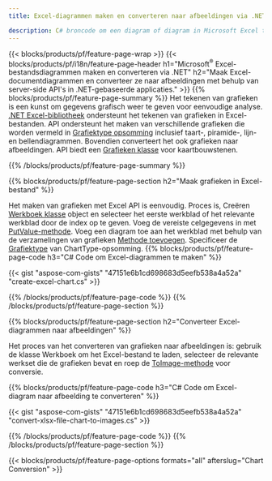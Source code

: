 ```yaml
---
title: Excel-diagrammen maken en converteren naar afbeeldingen via .NET

description: C# broncode om een diagram of diagram in Microsoft Excel te tekenen en om te zetten met behulp van .NET Bibliotheek. 
---
```

{{< blocks/products/pf/feature-page-wrap >}}
{{< blocks/products/pf/i18n/feature-page-header h1="Microsoft<sup>&reg;</sup> Excel-bestandsdiagrammen maken en converteren via .NET" h2="Maak Excel-documentdiagrammen en converteer ze naar afbeeldingen met behulp van server-side API\'s in .NET-gebaseerde applicaties." >}}
{{% blocks/products/pf/feature-page-summary %}}
Het tekenen van grafieken is een kunst om gegevens grafisch weer te geven voor eenvoudige analyse. [.NET Excel-bibliotheek](/cells/net/) ondersteunt het tekenen van grafieken in Excel-bestanden. API ondersteunt het maken van verschillende grafieken die worden vermeld in [Grafiektype opsomming](https://reference.aspose.com/cells/net/aspose.cells.charts/charttype) inclusief taart-, piramide-, lijn- en bellendiagrammen. Bovendien converteert het ook grafieken naar afbeeldingen. API biedt een [Grafieken klasse](https://reference.aspose.com/cells/net/aspose.cells.charts) voor kaartbouwstenen.

{{% /blocks/products/pf/feature-page-summary %}}

{{% blocks/products/pf/feature-page-section h2="Maak grafieken in Excel-bestand" %}}

Het maken van grafieken met Excel API is eenvoudig. Proces is, Creëren [Werkboek klasse](https://reference.aspose.com/cells/net/aspose.cells/workbook) object en selecteer het eerste werkblad of het relevante werkblad door de index op te geven. Voeg de vereiste celgegevens in met [PutValue-methode](https://reference.aspose.com/cells/net/aspose.cells/cell/methods/putvalue/index). Voeg een diagram toe aan het werkblad met behulp van de verzamelingen van grafieken [Methode toevoegen](https://reference.aspose.com/cells/net/aspose.cells.charts/chartcollection/methods/add). Specificeer de [Grafiektype](https://reference.aspose.com/cells/net/aspose.cells.charts/charttype) van ChartType-opsomming.
{{% blocks/products/pf/feature-page-code h3="C# Code om Excel-diagrammen te maken" %}}

{{< gist "aspose-com-gists" "47151e6b1cd698683d5eefb538a4a52a" "create-excel-chart.cs" >}}

{{% /blocks/products/pf/feature-page-code %}}
{{% /blocks/products/pf/feature-page-section %}}


{{% blocks/products/pf/feature-page-section h2="Converteer Excel-diagrammen naar afbeeldingen" %}}

Het proces van het converteren van grafieken naar afbeeldingen is: gebruik de klasse Werkboek om het Excel-bestand te laden, selecteer de relevante werkset die de grafieken bevat en roep de [ToImage-methode](https://reference.aspose.com/cells/net/aspose.cells.charts.chart/toimage/methods/7) voor conversie.

{{% blocks/products/pf/feature-page-code h3="C# Code om Excel-diagram naar afbeelding te converteren" %}}

{{< gist "aspose-com-gists" "47151e6b1cd698683d5eefb538a4a52a" "convert-xlsx-file-chart-to-images.cs" >}}

{{% /blocks/products/pf/feature-page-code %}}
{{% /blocks/products/pf/feature-page-section %}}

{{< blocks/products/pf/feature-page-options formats="all" afterslug="Chart Conversion" >}}
